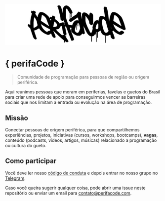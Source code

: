 <p align="center">
    <img src="assets/perifaCode.png" alt="perifaCode Logo">
</p>

# { perifaCode }

> Comunidade de programação para pessoas de região ou origem periférica.

Aqui reunimos pessoas que moram em periferias, favelas e guetos do Brasil para criar uma rede de apoio para conseguirmos vencer as barreiras sociais que nos limitam a entrada ou evolução na área de programação.

## Missão

Conectar pessoas de origem periférica, para que compartilhemos experiências, projetos, iniciativas (cursos, workshops, bootcamps), **vagas**, conteúdo (podcasts, vídeos, artigos, músicas) relacionado a programação ou cultura do gueto.

## Como participar

Você deve ler nosso [código de conduta](CONDUCT.md) e depois entrar no nosso grupo no [Telegram](http://bit.ly/perifacode-group).

Caso você queira sugerir qualquer coisa, pode abrir uma issue neste repositório ou enviar um email para contato@perifacode.com.
